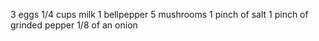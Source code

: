 3 eggs
1/4 cups milk
1 bellpepper
5 mushrooms
1 pinch of salt 
1 pinch of grinded pepper
1/8 of an onion
